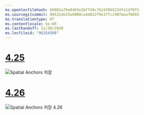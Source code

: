 ```yaml
---
ms.openlocfilehash: b6881a79a0463e2bff49c7b24f865234fe1d78f5
ms.sourcegitcommit: 09522ab15a9008ca4d022f9e37fcc98f6eaf6093
ms.translationtype: HT
ms.contentlocale: ko-KR
ms.lasthandoff: 11/30/2020
ms.locfileid: "96354508"
---
```

# <a name="425"></a>[4.25](#tab/425)

![Spatial Anchors 저장](../images/unreal-spatialanchors-save.PNG)

# <a name="426"></a>[4.26](#tab/426)

![Spatial Anchors 저장 4.26](../images/local-spatial-anchors-img-02.png)